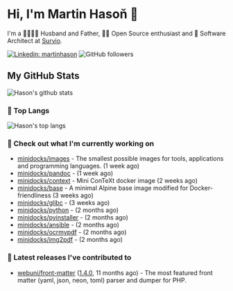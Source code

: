 # Hi, I'm Martin Hasoň 👋

I'm a 👨‍👩‍👧‍👦 Husband and Father, 🧑‍💻 Open Source enthusiast and 📐 Software Architect at [Survio](https://www.survio.com).

[![Linkedin: martinhason](https://img.shields.io/badge/-Martin%20Hasoň-blue?style=flat-square&logo=Linkedin&logoColor=white&link=https://www.linkedin.com/in/martinhason/)](https://www.linkedin.com/in/martinhason/)
![GitHub followers](https://img.shields.io/github/followers/hason?label=Follow&style=social)


## My GitHub Stats
![Hason's github stats](https://github-readme-stats.vercel.app/api?username=hason&show_icons=true&include_all_commits=true&theme=dracula&hide_border=true&hide_title=true)

### 💾 Top Langs
![Hason's top langs](https://github-readme-stats.vercel.app/api/top-langs/?username=hason&layout=compact&theme=dracula&hide_border=true&hide_title=true)

### 👷 Check out what I'm currently working on

- [minidocks/images](https://github.com/minidocks/images) - The smallest possible images for tools, applications and programming languages. (1 week ago)
- [minidocks/pandoc](https://github.com/minidocks/pandoc) -  (1 week ago)
- [minidocks/context](https://github.com/minidocks/context) - Mini ConTeXt docker image (2 weeks ago)
- [minidocks/base](https://github.com/minidocks/base) - A minimal Alpine base image modified for Docker-friendliness (3 weeks ago)
- [minidocks/glibc](https://github.com/minidocks/glibc) -  (3 weeks ago)
- [minidocks/python](https://github.com/minidocks/python) -  (2 months ago)
- [minidocks/pyinstaller](https://github.com/minidocks/pyinstaller) -  (2 months ago)
- [minidocks/ansible](https://github.com/minidocks/ansible) -  (2 months ago)
- [minidocks/ocrmypdf](https://github.com/minidocks/ocrmypdf) -  (2 months ago)
- [minidocks/img2pdf](https://github.com/minidocks/img2pdf) -  (2 months ago)

### 🔭 Latest releases I've contributed to

- [webuni/front-matter](https://github.com/webuni/front-matter) ([1.4.0](https://github.com/webuni/front-matter/releases/tag/1.4.0), 11 months ago) - The most featured front matter (yaml, json, neon, toml) parser and dumper for PHP.
